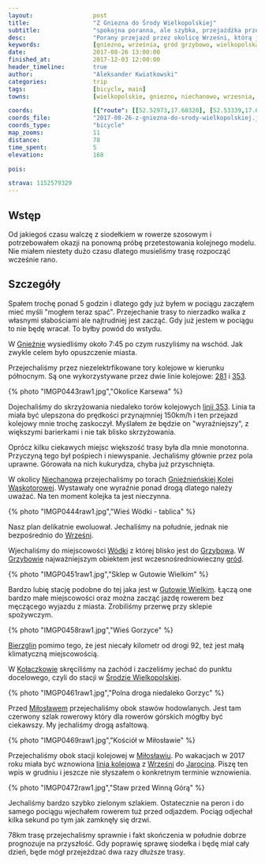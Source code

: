 ```yaml
---
layout:                 post
title:                  "Z Gniezna do Środy Wielkopolskiej"
subtitle:               "spokojna poranna, ale szybka, przejażdżka przez wielkopolskie wioski w okolicy Wrześni"
desc:                   "Porany przejazd przez okolicę Wrześni, którą jak do tej pory ignorowałem. Przejechaliśmy bardzo szybko przez dużo wiosek zatrzymując się na chwilę w grodzie w Grzybowie."
keywords:               [gniezno, września, gród grzybowo, wielkopolska, środa wielkopolska, gutowo]
date:                   2017-08-26 13:00:00
finished_at:            2017-12-03 12:00:00
header_timeline:        true
author:                 "Aleksander Kwiatkowski"
categories:             trip
tags:                   [bicycle, main]
towns:                  [wielkopolskie, gniezno, niechanowo, wrzesnia, kolaczkowo, miloslaw, sroda_wielkopolska]

coords:                 [{"route": [[52.52973,17.60320], [52.53339,17.66277], [52.51877,17.66946], [52.51777,17.67538], [52.46991,17.68500], [52.46447,17.67736], [52.43763,17.69504], [52.40696,17.66345], [52.38109,17.64440], [52.35808,17.64019], [52.35347,17.62998], [52.33407,17.64646], [52.32090,17.63418], [52.30463,17.65633], [52.27466,17.63942], [52.24009,17.65410], [52.22794,17.65084], [52.21585,17.62886], [52.21217,17.56870], [52.19418,17.56707], [52.19802,17.54346], [52.19349,17.49514], [52.20659,17.48630], [52.20449,17.43085], [52.21354,17.39995], [52.21043,17.34725], [52.22027,17.30949], [52.22132,17.28116], [52.21622,17.27859], [52.21822,17.27541]], "type": "bicycle"}]
coords_file:            "2017-08-26-z-gniezna-do-srody-wielkopolskiej.json"
coords_type:            "bicycle"
map_zooms:              11
distance:               78
time_spent:             5
elevation:              168

pois:

strava: 1152579329
---
```


[wiki-linia-353]: https://pl.wikipedia.org/wiki/Linia_kolejowa_nr_353
[wiki-linia-281]: https://pl.wikipedia.org/wiki/Linia_kolejowa_nr_281
[wiki-linia-377]: https://pl.wikipedia.org/wiki/Linia_kolejowa_nr_377
[wiki-gniezno-waskotorowa]: https://pl.wikipedia.org/wiki/Gnie%C5%BAnie%C5%84ska_Kolej_W%C4%85skotorowa
[wiki-grzybowo]: https://pl.wikipedia.org/wiki/Grzybowo_(powiat_wrzesi%C5%84ski)
[wiki-grzybowo-grod]: https://pl.wikipedia.org/wiki/Grzybowo_(grodzisko)
[wiki-miloslaw]: https://pl.wikipedia.org/wiki/Mi%C5%82os%C5%82aw
[wiki-gniezno]: https://pl.wikipedia.org/wiki/Gniezno
[wiki-niechanowo]: https://pl.wikipedia.org/wiki/Niechanowo
[wiki-wrzesnia]: https://pl.wikipedia.org/wiki/Wrze%C5%9Bnia
[wiki-wodki]: https://pl.wikipedia.org/wiki/W%C3%B3dki
[wiki-gutowo-wielkie]: https://pl.wikipedia.org/wiki/Gutowo_Wielkie
[wiki-bierzglin]: https://pl.wikipedia.org/wiki/Bierzglin
[wiki-kolaczkowo]: https://pl.wikipedia.org/wiki/Ko%C5%82aczkowo_(powiat_wrzesi%C5%84ski)
[wiki-sroda-wlkp]: https://pl.wikipedia.org/wiki/%C5%9Aroda_Wielkopolska
[wiki-jarocin]: https://pl.wikipedia.org/wiki/Jarocin

Wstęp
-----

Od jakiegoś czasu walczę z siodełkiem w rowerze szosowym i potrzebowałem okazji na
ponowną próbę przetestowania kolejnego modelu. Nie miałem niestety dużo czasu
dlatego musieliśmy trasę rozpocząć wcześnie rano.

Szczegóły
---------

Spałem trochę ponad 5 godzin i dlatego gdy już byłem w pociągu zacząłem
mieć myśli "mogłem teraz spać". Przejechanie trasy to nierzadko walka
z własnymi słabościami ale najtrudniej jest zacząć. Gdy już jestem w pociągu
to nie będę wracał. To byłby powód do wstydu.

W [Gnieźnie][wiki-gniezno] wysiedliśmy około 7:45 po czym ruszyliśmy na
wschód. Jak zwykle celem było opuszczenie miasta.

Przejechaliśmy przez niezelektrfikowane tory kolejowe w kierunku północnym.
Są one wykorzystywane przez dwie linie kolejowe: [281][wiki-linia-281] i [353][wiki-linia-353].

{% photo "IMGP0443raw1.jpg","Okolice Karsewa" %}

Dojechaliśmy do skrzyżowania niedaleko torów kolejowych [linii 353][wiki-linia-353].
Linia ta miała być ulepszona do prędkości przynajmniej 150km/h i ten
przejazd kolejowy mnie trochę zaskoczył. Myślałem że będzie on "wyraźniejszy",
z większymi barierkami i nie tak blisko skrzyżowania.

Oprócz kilku ciekawych miejsc większość trasy była dla mnie monotonna.
Przyczyną tego był pośpiech i niewyspanie. Jechaliśmy głównie przez pola uprawne.
Górowała na nich kukurydza, chyba już przyschnięta.

W okolicy [Niechanowa][wiki-niechanowo] przejechaliśmy po torach
[Gnieźnieńskiej Kolei Wąskotorowej][wiki-gniezno-waskotorowa]. Wystawały one
wyraźnie ponad drogą dlatego należy uważać. Na ten moment kolejka ta
jest nieczynna.

{% photo "IMGP0444raw1.jpg","Wieś Wódki - tablica" %}

Nasz plan delikatnie ewoluował. Jechaliśmy na południe, jednak nie bezpośrednio
do [Wrześni][wiki-wrzesnia].

Wjechaliśmy do miejscowości [Wódki][wiki-wodki] z której blisko jest do
[Grzybowa][wiki-grzybowo]. W [Grzybowie][wiki-grzybowo] najważniejszym obiektem
jest wczesnośredniowieczny [gród][wiki-grzybowo-grod].

{% photo "IMGP0451raw1.jpg","Sklep w Gutowie Wielkim" %}

Bardzo lubię stację podobne do tej jaka jest w [Gutowie Wielkim][wiki-gutowo-wielkie].
Łączą one bardzo małe miejscowości oraz można zacząć jazdę rowerem bez męczącego
wyjazdu z miasta. Zrobiliśmy przerwę przy sklepie spożywczym.

{% photo "IMGP0458raw1.jpg","Wieś Gorzyce" %}

[Bierzglin][wiki-bierzglin] pomimo tego, że jest niecały kilometr od drogi 92,
też jest małą klimatyczną miejscowością.

W [Kołaczkowie][wiki-kolaczkowo] skręciliśmy na zachód i zaczeliśmy
jechać do punktu docelowego, czyli do stacji w
[Środzie Wielkopolskiej][wiki-sroda-wlkp].

{% photo "IMGP0461raw1.jpg","Polna droga niedaleko Gorzyc" %}

Przed [Miłosławem][wiki-miloslaw] przejechaliśmy obok stawów hodowlanych.
Jest tam czerwony szlak rowerowy który dla rowerów górskich mógłby być ciekawszy.
My jechaliśmy drogą asfaltową.

{% photo "IMGP0469raw1.jpg","Kościół w Miłosławie" %}

Przejechaliśmy obok stacji kolejowej w [Miłosławiu][wiki-miloslaw].
Po wakacjach w 2017 roku miała być wznowiona [linia kolejowa][wiki-linia-281]
z [Wrześni][wiki-wrzesnia] do [Jarocina][wiki-jarocin]. Piszę ten wpis
w grudniu i jeszcze nie słyszałem o konkretnym terminie wznowienia.

{% photo "IMGP0472raw1.jpg","Staw przed Winną Górą" %}

Jechaliśmy bardzo szybko zielonym szlakiem. Ostatecznie na peron i do samego pociągu
wjechałem rowerem tuż przed odjazdem. Pociąg odjechał kilka sekund po tym jak
zamknęły się drzwi.

78km trasę przejechaliśmy sprawnie i fakt skończenia w południe
dobrze prognozuje na przyszłość.
Gdy poprawię sprawę siodełka i będę miał cały dzień, będe
mógł przejeżdzać dwa razy dłuższe trasy.
